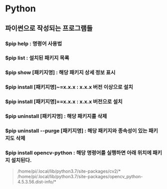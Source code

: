 # Python  
## 파이썬으로 작성되는 프로그램들

### $pip help : 명령어 사용법  
### $pip list : 설치된 패키지 목록  
### $pip show [패키지명] : 해당 패키지 상세 정보 표시  
### $pip install [패키지명]~=x.x.x : x.x.x 버전 이상으로 설치  
### $pip install [패키지명]==x.x.x : x.x.x 버전으로 설치  
### $pip uninstall [패키지명] : 해당 패키지를 삭제  
### $pip uninstall --purge [패키지명] : 해당 패키지와 종속성이 있는 패키지도 삭제  

### $pip install opencv-python : 해당 명령어를 실행하면 아래 위치에 패키지 설치된다.  
> /home/pi/.local/lib/python3.7/site-packages/cv2/*  
> /home/pi/.local/lib/python3.7/site-packages/opencv_python-4.5.3.56.dist-info/*  
